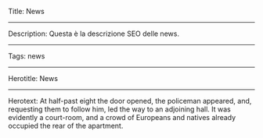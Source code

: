Title: News

----

Description: Questa è la descrizione SEO delle news.

----

Tags: news

----

Herotitle: News

----

Herotext: At half-past eight the door opened, the policeman appeared, and, requesting them to follow him, led the way to an adjoining hall. It was evidently a court-room, and a crowd of Europeans and natives already occupied the rear of the apartment.